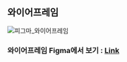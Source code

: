 ## 와이어프레임

![피그마_와이어프레임](https://github.com/jis22u/Meerkat/assets/110139421/264af2b5-afa8-4045-84bf-3aacf28220b0)

### 와이어프레임 Figma에서 보기 : [Link](https://www.figma.com/file/ywgTAkO13oveEFtmKCT3Og/%EA%B1%B0%EA%B8%B0%EC%96%B4%EB%95%8C-DESIGN?type=design&node-id=104-2&t=Zr7yQRUullFuyOw3-0)
